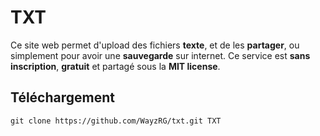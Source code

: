 TXT
===

Ce site web permet d'upload des fichiers __texte__, et de les __partager__, ou simplement pour avoir une __sauvegarde__ sur internet. Ce service est __sans inscription__, __gratuit__ et partagé sous la __MIT license__.

Téléchargement
---

```
git clone https://github.com/WayzRG/txt.git TXT
```
